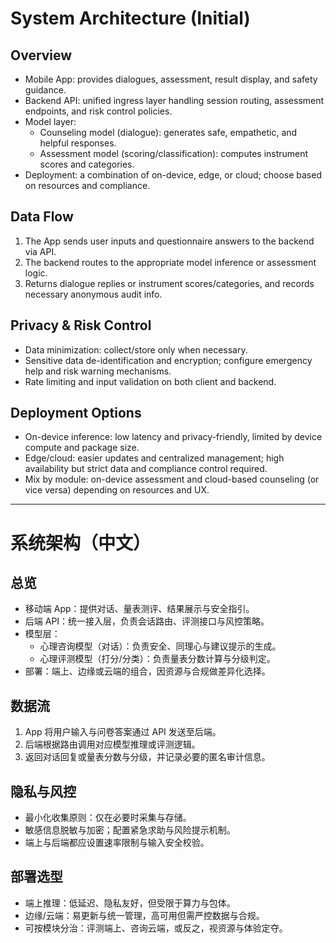 # System Architecture (Initial)

## Overview
- Mobile App: provides dialogues, assessment, result display, and safety guidance.
- Backend API: unified ingress layer handling session routing, assessment endpoints, and risk control policies.
- Model layer:
  - Counseling model (dialogue): generates safe, empathetic, and helpful responses.
  - Assessment model (scoring/classification): computes instrument scores and categories.
- Deployment: a combination of on-device, edge, or cloud; choose based on resources and compliance.

## Data Flow
1. The App sends user inputs and questionnaire answers to the backend via API.
2. The backend routes to the appropriate model inference or assessment logic.
3. Returns dialogue replies or instrument scores/categories, and records necessary anonymous audit info.

## Privacy & Risk Control
- Data minimization: collect/store only when necessary.
- Sensitive data de-identification and encryption; configure emergency help and risk warning mechanisms.
- Rate limiting and input validation on both client and backend.

## Deployment Options
- On-device inference: low latency and privacy-friendly, limited by device compute and package size.
- Edge/cloud: easier updates and centralized management; high availability but strict data and compliance control required.
- Mix by module: on-device assessment and cloud-based counseling (or vice versa) depending on resources and UX.

---

# 系统架构（中文）

## 总览
- 移动端 App：提供对话、量表测评、结果展示与安全指引。
- 后端 API：统一接入层，负责会话路由、评测接口与风控策略。
- 模型层：
  - 心理咨询模型（对话）：负责安全、同理心与建议提示的生成。
  - 心理评测模型（打分/分类）：负责量表分数计算与分级判定。
- 部署：端上、边缘或云端的组合，因资源与合规做差异化选择。

## 数据流
1. App 将用户输入与问卷答案通过 API 发送至后端。
2. 后端根据路由调用对应模型推理或评测逻辑。
3. 返回对话回复或量表分数与分级，并记录必要的匿名审计信息。

## 隐私与风控
- 最小化收集原则：仅在必要时采集与存储。
- 敏感信息脱敏与加密；配置紧急求助与风险提示机制。
- 端上与后端都应设置速率限制与输入安全校验。

## 部署选型
- 端上推理：低延迟、隐私友好，但受限于算力与包体。
- 边缘/云端：易更新与统一管理，高可用但需严控数据与合规。
- 可按模块分治：评测端上、咨询云端，或反之，视资源与体验定夺。